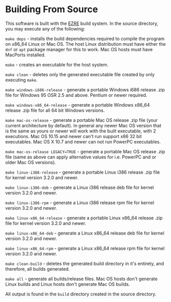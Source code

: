 
# Building From Source

This software is built with the [EZRE](https://github.com/alex-free/ezre) build system. In the source directory, you may execute any of the following:

`make deps` - installs the build dependencies required to compile the program on x86_64 Linux or Mac OS. The host Linux distribution must have either the `dnf` or `apt` package manager for this to work. Mac OS hosts must have MacPorts installed.

`make` - creates an executable for the host system.

`make clean` - deletes only the generated executable file created by only executing `make`.

`make windows-i686-release` - generate a portable Windows i686 release .zip file for Windows 95 OSR 2.5 and above. Pentium or newer required.

`make windows-x86_64-release` - generate a portable Windows x86_64 release .zip file for all 64 bit Windows versions.

`make mac-os-release` - generate a portable Mac OS release .zip file (your current architecture by default). In general any newer Mac OS version that is the same as yours or newer will work with the built executable, with 2 executions. Mac OS 10.15 and newer can't run support x86 32 bit executables. Mac OS X 10.7 and newer can not run PowerPC executables. 

`make mac-os-release LEGACY=TRUE` - generate a portable Mac OS release .zip file (same as above can apply alternative values for i.e. PowerPC and or older Mac OS versions).

`make linux-i386-release` - generate a portable Linux i386 release .zip file for kernel version 3.2.0 and newer.

`make linux-i386-deb` - generate a Linux i386 release deb file for kernel version 3.2.0 and newer.

`make linux-i386-rpm` - generate a Linux i386 release rpm file for kernel version 3.2.0 and newer.

`make linux-x86_64-release` - generate a portable Linux x86_64 release .zip file for kernel version 3.2.0 and newer.

`make linux-x86_64-deb` - generate a Linux x86_64 release deb file for kernel version 3.2.0 and newer.

`make linux-x86_64-rpm` - generate a Linux x86_64 release rpm file for kernel version 3.2.0 and newer.

`make clean-build` - deletes the generated build directory in it's entirety, and therefore, all builds generated.

`make all` - generate all builds/release files. Mac OS hosts don't generate Linux builds and Linux hosts don't generate Mac OS builds.

All output is found in the `build` directory created in the source directory.
